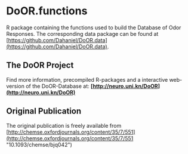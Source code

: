 DoOR.functions
==============

R package containing the functions used to build the Database of Odor Responses. The corresponding data package can be found at [https://github.com/Dahaniel/DoOR.data](https://github.com/Dahaniel/DoOR.data).

## The DoOR Project
Find more information, precompiled R-packages and a interactive web-version of the DoOR-Database at: **[http://neuro.uni.kn/DoOR](http://neuro.uni.kn/DoOR)**

## Original Publication
The original publication is freely available from  [http://chemse.oxfordjournals.org/content/35/7/551](http://chemse.oxfordjournals.org/content/35/7/551 "10.1093/chemse/bjq042")
